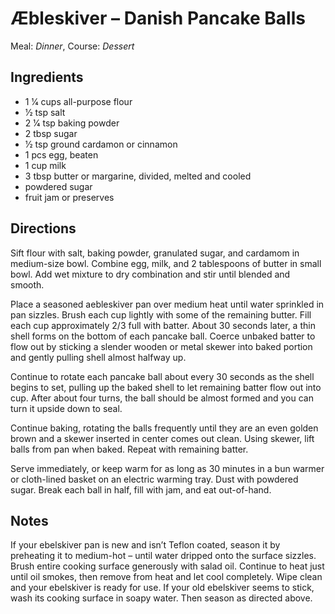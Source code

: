 # Æbleskiver – Danish Pancake Balls

Meal: _Dinner_, Course: _Dessert_

## Ingredients

- 1 1⁄4 cups all-purpose flour
- 1⁄2 tsp salt
- 2 1⁄4 tsp baking powder
- 2 tbsp sugar
- 1⁄2 tsp ground cardamon or cinnamon
- 1 pcs egg, beaten
- 1 cup milk
- 3 tbsp butter or margarine, divided, melted and cooled
-  powdered sugar
-  fruit jam or preserves

## Directions

Sift flour with salt, baking powder, granulated sugar, and cardamom in medium-size bowl. Combine egg, milk, and 2 tablespoons of butter in small bowl. Add wet mixture to dry combination and stir until blended and smooth.

Place a seasoned aebleskiver pan over medium heat until water sprinkled in pan sizzles. Brush each cup lightly with some of the remaining butter. Fill each cup approximately 2/3 full with batter. About 30 seconds later, a thin shell forms on the bottom of each pancake ball. Coerce unbaked batter to flow out by sticking a slender wooden or metal skewer into baked portion and gently pulling shell almost halfway up.

Continue to rotate each pancake ball about every 30 seconds as the shell begins to set, pulling up the baked shell to let remaining batter flow out into cup. After about four turns, the ball should be almost formed and you can turn it upside down to seal.

Continue baking, rotating the balls frequently until they are an even golden brown and a skewer inserted in center comes out clean. Using skewer, lift balls from pan when baked. Repeat with remaining batter.

Serve immediately, or keep warm for as long as 30 minutes in a bun warmer or cloth-lined basket on an electric warming tray. Dust with powdered sugar. Break each ball in half, fill with jam, and eat out-of-hand.


## Notes

If your ebelskiver pan is new and isn’t Teflon coated, season it by preheating it to medium-hot – until water dripped onto the surface sizzles. Brush entire cooking surface generously with salad oil. Continue to heat just until oil smokes, then remove from heat and let cool completely. Wipe clean and your ebelskiver is ready for use. If your old ebelskiver seems to stick, wash its cooking surface in soapy water. Then season as directed above.